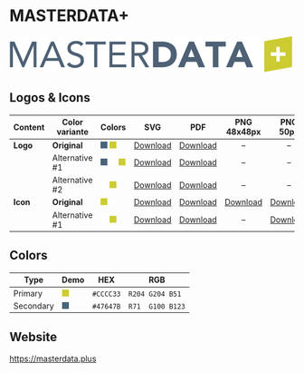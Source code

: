 # MASTERDATA+

![MASTERDATA+ Logo](masterdata-plus-logo-original-500px.png)

## Logos & Icons

| Content  | Color variante | Colors                           | SVG                         | PDF                         |          PNG 48x48px          |           PNG 50px            |         PNG 162x162px          | PNG 216x216px                  | PNG 500px                      | PNG 1000px                      |
| -------- | -------------- | -------------------------------- | --------------------------- | --------------------------- | :---------------------------: | :---------------------------: | :----------------------------: | ------------------------------ | ------------------------------ | ------------------------------- |
| **Logo** | **Original**   | ![Secondary] ![Primary] ![White] | [Download][LogoOriginalSVG] | [Download][LogoOriginalPDF] |               –               |               –               |               –                | –                              | [Download][LogoOriginalPNG500] | [Download][LogoOriginalPNG1000] |
|          | Alternative #1 | ![Secondary] ![White] ![Primary] | [Download][LogoAlt1SVG]     | [Download][LogoAlt1PDF]     |               –               |               –               |               –                | –                              | [Download][LogoAlt1PNG500]     | [Download][LogoAlt1PNG1000]     |
|          | Alternative #2 | ![White] ![Primary]              | [Download][LogoAlt2SVG]     | [Download][LogoAlt2PDF]     |               –               |               –               |               –                | –                              | [Download][LogoAlt2PNG500]     | [Download][LogoAlt2PNG1000]     |
| **Icon** | **Original**   | ![Primary] ![White]              | [Download][IconOriginalSVG] | [Download][IconOriginalPDF] | [Download][IconOriginalPNG48] | [Download][IconOriginalPNG50] | [Download][IconOriginalPNG162] | [Download][IconOriginalPNG216] | [Download][IconOriginalPNG500] | [Download][IconOriginalPNG1000] |
|          | Alternative #1 | ![White] ![Primary]              | [Download][IconAlt1SVG]     | [Download][IconAlt1PDF]     |               –               |   [Download][IconAlt1PNG50]   |               –                | –                              | [Download][IconAlt1PNG500]     | [Download][IconAlt1PNG1000]     |

## Colors

| Type      | Demo         | HEX       | RGB              |
| --------- | ------------ | --------- | ---------------- |
| Primary   | ![Primary]   | `#CCCC33` | `R204 G204 B51`  |
| Secondary | ![Secondary] | `#47647B` | `R71  G100 B123` |

[Primary]: ../colors/CCCC33.png
[Secondary]: ../colors/47647B.png
[White]: ../colors/FFFFFF.png

[LogoOriginalSVG]: masterdata-plus-logo-original.svg
[LogoOriginalPDF]: masterdata-plus-logo-original.pdf
[LogoOriginalPNG500]: masterdata-plus-logo-original-500px.png
[LogoOriginalPNG1000]: masterdata-plus-logo-original-1000px.png
[LogoAlt1SVG]: masterdata-plus-logo-alt1.svg
[LogoAlt1PDF]: masterdata-plus-logo-alt1.pdf
[LogoAlt1PNG500]: masterdata-plus-logo-alt1-500px.png
[LogoAlt1PNG1000]: masterdata-plus-logo-alt1-1000px.png
[LogoAlt2SVG]: masterdata-plus-logo-alt2.svg
[LogoAlt2PDF]: masterdata-plus-logo-alt2.pdf
[LogoAlt2PNG500]: masterdata-plus-logo-alt2-500px.png
[LogoAlt2PNG1000]: masterdata-plus-logo-alt2-1000px.png

[IconOriginalSVG]: masterdata-plus-icon-original.svg
[IconOriginalPDF]: masterdata-plus-icon-original.pdf
[IconOriginalPNG48]: masterdata-plus-icon-original-48px.png
[IconOriginalPNG50]: masterdata-plus-icon-original-50px.png
[IconOriginalPNG162]: masterdata-plus-icon-original-162px.png
[IconOriginalPNG216]: masterdata-plus-icon-original-216px.png
[IconOriginalPNG500]: masterdata-plus-icon-original-500px.png
[IconOriginalPNG1000]: masterdata-plus-icon-original-1000px.png
[IconAlt1SVG]: masterdata-plus-icon-alt1.svg
[IconAlt1PDF]: masterdata-plus-icon-alt1.pdf
[IconAlt1PNG50]: masterdata-plus-icon-alt1-50px.png
[IconAlt1PNG500]: masterdata-plus-icon-alt1-500px.png
[IconAlt1PNG1000]: masterdata-plus-icon-alt1-1000px.png

## Website

<https://masterdata.plus>
